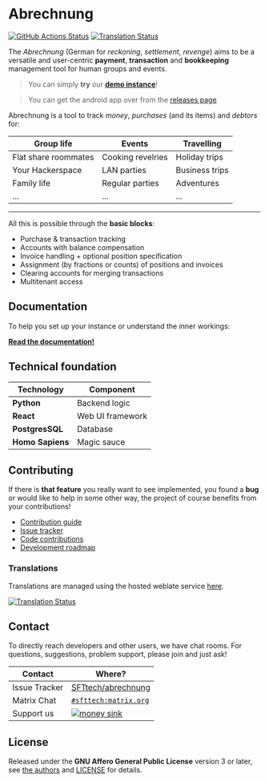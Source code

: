 # Abrechnung

[![GitHub Actions Status](https://github.com/SFTtech/abrechnung/actions/workflows/ci_testing.yaml/badge.svg)](https://github.com/SFTtech/abrechnung/actions/workflows/ci_testing.yaml)
[![Translation Status](https://hosted.weblate.org/widget/abrechnung/svg-badge.svg)](https://hosted.weblate.org/engage/abrechnung/)

The *Abrechnung* (German for *reckoning*, *settlement*, *revenge*) aims to be a versatile and user-centric **payment**, **transaction** and **bookkeeping** management tool for human groups and events.

> You can simply **try** our [**demo instance**](https://demo.abrechnung.sft.lol)!

> You can get the android app over from the [releases page](https://github.com/SFTtech/abrechnung/releases/latest)

Abrechnung is a tool to track *money*, *purchases* (and its items) and *debtors* for:

| Group life           | Events            | Travelling     |
|----------------------|-------------------|----------------|
| Flat share roommates | Cooking revelries | Holiday trips  |
| Your Hackerspace     | LAN parties       | Business trips |
| Family life          | Regular parties   | Adventures     |
| ...                  | ...               | ...            |

---

All this is possible through the **basic blocks**:

* Purchase & transaction tracking
* Accounts with balance compensation
* Invoice handling + optional position specification
* Assignment (by fractions or counts) of positions and invoices
* Clearing accounts for merging transactions
* Multitenant access


## Documentation

To help you set up your instance or understand the inner workings:

**[Read the documentation!](https://abrechnung.readthedocs.io)**


## Technical foundation

| Technology       | Component        |
|------------------|------------------|
| **Python**       | Backend logic    |
| **React**        | Web UI framework |
| **PostgresSQL**  | Database         |
| **Homo Sapiens** | Magic sauce      |

## Contributing

If there is **that feature** you really want to see implemented, you found a **bug** or would like to help in some other way, the project of course benefits from your contributions!

* [Contribution guide](https://abrechnung.readthedocs.io/en/latest/development/contributing.html)
* [Issue tracker](https://github.com/SFTtech/abrechnung/issues)
* [Code contributions](https://github.com/SFTtech/abrechnung/pulls)
* [Development roadmap](https://github.com/SFTtech/abrechnung/projects)

### Translations

Translations are managed using the hosted weblate service [here](https://hosted.weblate.org/engage/abrechnung/).

[![Translation Status](https://hosted.weblate.org/widget/abrechnung/multi-auto.svg)](https://hosted.weblate.org/engage/abrechnung/)


## Contact

To directly reach developers and other users, we have chat rooms.
For questions, suggestions, problem support, please join and just ask!

| Contact       | Where?                                                                                          |
|---------------|-------------------------------------------------------------------------------------------------|
| Issue Tracker | [SFTtech/abrechnung](https://github.com/SFTtech/abrechnung/issues)                              |
| Matrix Chat   | [`#sfttech:matrix.org`](https://app.element.io/#/room/#sfttech:matrix.org)                      |
| Support us    | [![money sink](https://liberapay.com/assets/widgets/donate.svg)](https://liberapay.com/SFTtech) |

## License

Released under the **GNU Affero General Public License** version 3 or later, see [the authors](authors.md)
and [LICENSE](LICENSE) for details.
